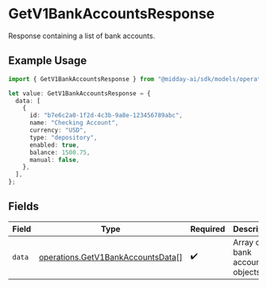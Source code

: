 # GetV1BankAccountsResponse

Response containing a list of bank accounts.

## Example Usage

```typescript
import { GetV1BankAccountsResponse } from "@midday-ai/sdk/models/operations";

let value: GetV1BankAccountsResponse = {
  data: [
    {
      id: "b7e6c2a0-1f2d-4c3b-9a8e-123456789abc",
      name: "Checking Account",
      currency: "USD",
      type: "depository",
      enabled: true,
      balance: 1500.75,
      manual: false,
    },
  ],
};
```

## Fields

| Field                                                                                  | Type                                                                                   | Required                                                                               | Description                                                                            |
| -------------------------------------------------------------------------------------- | -------------------------------------------------------------------------------------- | -------------------------------------------------------------------------------------- | -------------------------------------------------------------------------------------- |
| `data`                                                                                 | [operations.GetV1BankAccountsData](../../models/operations/getv1bankaccountsdata.md)[] | :heavy_check_mark:                                                                     | Array of bank account objects.                                                         |